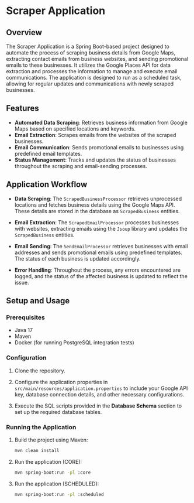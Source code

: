 # Scraper Application

## Overview

The Scraper Application is a Spring Boot-based project designed to automate the process of scraping business details from Google Maps, extracting contact emails from business websites, and sending promotional emails to these businesses. It utilizes the Google Places API for data extraction and processes the information to manage and execute email communications. The application is designed to run as a scheduled task, allowing for regular updates and communications with newly scraped businesses.

## Features

- **Automated Data Scraping**: Retrieves business information from Google Maps based on specified locations and keywords.
- **Email Extraction**: Scrapes emails from the websites of the scraped businesses.
- **Email Communication**: Sends promotional emails to businesses using predefined email templates.
- **Status Management**: Tracks and updates the status of businesses throughout the scraping and email-sending processes.

## Application Workflow

- **Data Scraping**: The `ScrapedBusinessProcessor` retrieves unprocessed locations and fetches business details using the Google Maps API. These details are stored in the database as `ScrapedBusiness` entities.

- **Email Extraction**: The `ScrapedEmailProcessor` processes businesses with websites, extracting emails using the `Jsoup` library and updates the `ScrapedBusiness` entities.

- **Email Sending**: The `SendEmailProcessor` retrieves businesses with email addresses and sends promotional emails using predefined templates. The status of each business is updated accordingly.

- **Error Handling**: Throughout the process, any errors encountered are logged, and the status of the affected business is updated to reflect the issue.

## Setup and Usage

### Prerequisites

- Java 17
- Maven
- Docker (for running PostgreSQL integration tests)

### Configuration

1. Clone the repository.

2. Configure the application properties in `src/main/resources/application.properties` to include your Google API key, database connection details, and other necessary configurations.

3. Execute the SQL scripts provided in the **Database Schema** section to set up the required database tables.

### Running the Application

1. Build the project using Maven:

   ```bash
   mvn clean install

2. Run the application (CORE):

    ```bash
   mvn spring-boot:run -pl :core

3. Run the application (SCHEDULED):

    ```bash
   mvn spring-boot:run -pl :scheduled